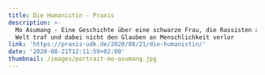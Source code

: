 ```yaml
---
title: Die Humanistin - Praxis
description: >-
  Mo Asumang - Eine Geschichte über eine schwarze Frau, die Rassisten aus aller
  Welt traf und dabei nicht den Glauben an Menschlichkeit verlor
link: 'https://praxis-udk.de/2020/08/21/die-humanistin/'
date: '2020-08-21T12:11:59+02:00'
thumbnail: /images/portrait-mo-asumang.jpg
---
```


